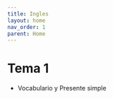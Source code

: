 ```yaml
---
title: Ingles
layout: home
nav_order: 1
parent: Home
---
```


# Tema 1

- Vocabulario y Presente simple

